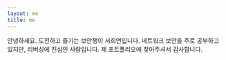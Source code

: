 ```yaml
---
layout: me
title: me
---
```


안녕하세요. 도전하고 즐기는 보안쟁이 서희연입니다.
네트워크 보안을 주로 공부하고 있지만, 리버싱에 진심인 사람입니다.
제 포트폴리오에 찾아주셔서 감사합니다.
